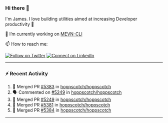 ### Hi there 👋

I'm James. I love building utilities aimed at increasing Developer productivity :raised_hands: 

🔭 I’m currently working on [MEVN-CLI](https://github.com/madlabsinc/mevn-cli)

📫 How to reach me:

[![Follow on Twitter](https://img.shields.io/badge/--twitter?label=Twitter&logo=Twitter&style=social)](https://twitter.com/james_madhacks) [![Connect on LinkedIn](https://img.shields.io/badge/--linkedin?label=LinkedIn&logo=LinkedIn&style=social)](https://www.linkedin.com/in/jamesgeorge007)

---

### :zap: Recent Activity

<!--START_SECTION:activity-->
1. 🎉 Merged PR [#5383](https://github.com/hoppscotch/hoppscotch/pull/5383) in [hoppscotch/hoppscotch](https://github.com/hoppscotch/hoppscotch)
2. 🗣 Commented on [#5249](https://github.com/hoppscotch/hoppscotch/pull/5249#issuecomment-3319094286) in [hoppscotch/hoppscotch](https://github.com/hoppscotch/hoppscotch)
3. 🎉 Merged PR [#5249](https://github.com/hoppscotch/hoppscotch/pull/5249) in [hoppscotch/hoppscotch](https://github.com/hoppscotch/hoppscotch)
4. 🎉 Merged PR [#5381](https://github.com/hoppscotch/hoppscotch/pull/5381) in [hoppscotch/hoppscotch](https://github.com/hoppscotch/hoppscotch)
5. 🎉 Merged PR [#5384](https://github.com/hoppscotch/hoppscotch/pull/5384) in [hoppscotch/hoppscotch](https://github.com/hoppscotch/hoppscotch)
<!--END_SECTION:activity-->

---

<!--
**jamesgeorge007/jamesgeorge007** is a ✨ _special_ ✨ repository because its `README.md` (this file) appears on your GitHub profile.

Here are some ideas to get you started:

- 🌱 I’m currently learning ...
- 👯 I’m looking to collaborate on ...
- 🤔 I’m looking for help with ...
- 💬 Ask me about ...
- 😄 Pronouns: ...
- ⚡ Fun fact: ...
-->
